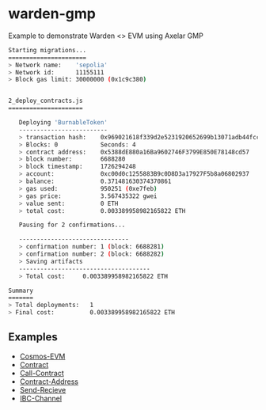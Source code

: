 # warden-gmp
Example to demonstrate Warden &lt;> EVM using Axelar GMP

```bash
Starting migrations...
======================
> Network name:    'sepolia'
> Network id:      11155111
> Block gas limit: 30000000 (0x1c9c380)


2_deploy_contracts.js
=====================

   Deploying 'BurnableToken'
   -------------------------
   > transaction hash:    0x969021618f339d2e5231920652699b13071adb44fcce27cf7d46dca9e2dcba61
   > Blocks: 0            Seconds: 4
   > contract address:    0x5388dE880a16Ba9602746F3799E850E78148cd57
   > block number:        6688280
   > block timestamp:     1726294248
   > account:             0xc00d0c1255883B9c0D8D3a17927F5b8a06802937
   > balance:             0.371481630374370861
   > gas used:            950251 (0xe7feb)
   > gas price:           3.567435322 gwei
   > value sent:          0 ETH
   > total cost:          0.003389958982165822 ETH

   Pausing for 2 confirmations...

   -------------------------------
   > confirmation number: 1 (block: 6688281)
   > confirmation number: 2 (block: 6688282)
   > Saving artifacts
   -------------------------------------
   > Total cost:     0.003389958982165822 ETH

Summary
=======
> Total deployments:   1
> Final cost:          0.003389958982165822 ETH
```

## Examples

- [Cosmos-EVM](https://github.com/axelarnetwork/send-message-from-cosmos-to-evm-example)
- [Contract](https://sepolia.etherscan.io/token/0x5388de880a16ba9602746f3799e850e78148cd57?a=0x5388dE880a16Ba9602746F3799E850E78148cd57)
- [Call-Contract](https://github.com/axelarnetwork/axelar-examples/tree/main/examples/cosmos/call-contract)
- [Contract-Address](https://docs.axelar.dev/resources/contract-addresses/testnet/)
- [Send-Recieve](https://github.com/axelarnetwork/evm-cosmos-gmp-sample/tree/main/cosmwasm-integration/send-receive)
- [IBC-Channel](https://docs.axelar.dev/resources/contract-addresses/testnet/#ibc-channels)